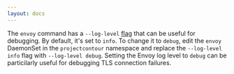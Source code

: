```yaml
---
layout: docs
---
```


The `envoy` command has a `--log-level` [flag][1] that can be useful for debugging.
By default, it's set to `info`.
To change it to `debug`, edit the `envoy` DaemonSet in the `projectcontour` namespace and replace the `--log-level info` flag with `--log-level debug`.
Setting the Envoy log level to `debug` can be particilarly useful for debugging TLS connection failures.

[1]: https://www.envoyproxy.io/docs/envoy/latest/operations/cli
